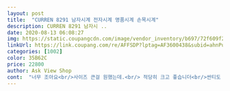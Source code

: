 ```yaml
---
layout: post 
title:  "CURREN 8291 남자시계 전자시계 명품시계 손목시계" 
description: CURREN 8291 남자시 ..
date: 2020-08-13 06:08:27 
img: https://static.coupangcdn.com/image/vendor_inventory/b697/72f609f2c10c13282e750fee47e5fa5670f287f83188112eab1b11b70881.png 
linkUrl: https://link.coupang.com/re/AFFSDP?lptag=AF3600438&subid=ahnPublicAsk&pageKey=301097538&itemId=947750330&vendorItemId=70408033350&traceid=V0-113-a2dfbcba5a692346 
categories: [1002] 
color: 35B62C 
price: 22800 
author: Ask View Shop 
cont:  "너무 조아요<br/>사이즈 큰걸 원했는데.<br/> 적당히 크고 좋습니더<br/>싼티도 많이 안나고 괜찮네요<br/>아주 좋은 시계<br/>저렴하지만 그래도 머 나름 차고 다닐만함<br/>" 
---
```

